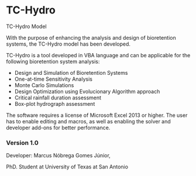 # TC-Hydro
TC-Hydro Model 

With the purpose of enhancing the analysis and design of bioretention systems, the TC-Hydro model has been developed.

TC-Hydro is a tool developed in VBA language and can be applicable for the following bioretention system analysis:

- Design and Simulation of Bioretention Systems
- One-at-time Sensitivity Analysis
- Monte Carlo Simulations
- Design Optimization using Evolucionary Algorithm approach
- Critical rainfall duration assessment
- Box-plot hydrograph assessment

The software requires a license of Microsoft Excel 2013 or higher. The user has to enable editing and macros, as well as enabling the solver and developer add-ons for better performance.

### Version 1.0 ###
Developer: Marcus Nóbrega Gomes Júnior,

PhD. Student at University of Texas at San Antonio
